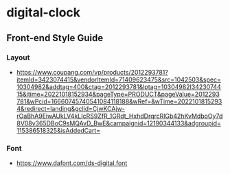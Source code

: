 # digital-clock

## Front-end Style Guide

### Layout
- https://www.coupang.com/vp/products/2012293781?itemId=3423074415&vendorItemId=71409623475&src=1042503&spec=10304982&addtag=400&ctag=2012293781&lptag=10304982I3423074415&itime=20221018152934&pageType=PRODUCT&pageValue=2012293781&wPcid=16660745740541084118188&wRef=&wTime=20221018152934&redirect=landing&gclid=CjwKCAjw-rOaBhA9EiwAUkLV4kLIcRS9ZfR_1GRdt_HxhdDrqrcRlGb42hKvMdboOy7d8V08v365DBoC9sMQAvD_BwE&campaignid=12190344133&adgroupid=115386518325&isAddedCart=

### Font
- https://www.dafont.com/ds-digital.font
